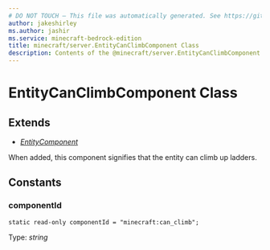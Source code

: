 ```yaml
---
# DO NOT TOUCH — This file was automatically generated. See https://github.com/mojang/minecraftapidocsgenerator to modify descriptions, examples, etc.
author: jakeshirley
ms.author: jashir
ms.service: minecraft-bedrock-edition
title: minecraft/server.EntityCanClimbComponent Class
description: Contents of the @minecraft/server.EntityCanClimbComponent class.
---
```

# EntityCanClimbComponent Class

## Extends
- [*EntityComponent*](EntityComponent.md)

When added, this component signifies that the entity can climb up ladders.

## Constants

### **componentId**
`static read-only componentId = "minecraft:can_climb";`

Type: *string*
